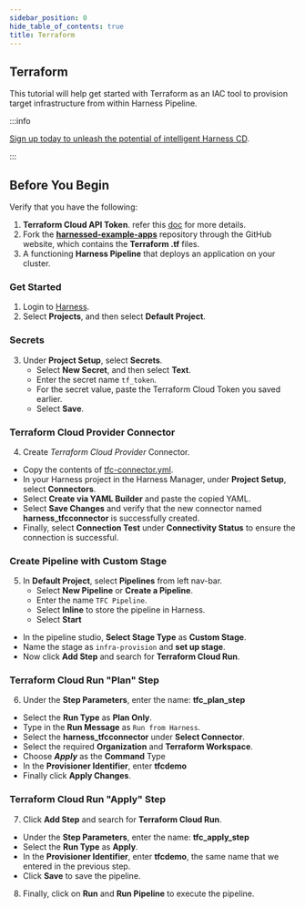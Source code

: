 ```yaml
---
sidebar_position: 0
hide_table_of_contents: true
title: Terraform 
---
```

## Terraform

This tutorial will help get started with Terraform as an IAC tool to provision target infrastructure from within Harness Pipeline. 

:::info

[Sign up today to unleash the potential of intelligent Harness CD](https://app.harness.io/auth/#/signup/?module=cd&utm_source=website&utm_medium=harness-developer-hub&utm_campaign=cd-plg&utm_content=tutorials-cd-provision-terraform).

:::

## Before You Begin

Verify that you have the following:

1. **Terraform Cloud API Token**. refer this [doc](https://developer.hashicorp.com/terraform/cloud-docs/users-teams-organizations/api-tokens) for more details.
2. Fork the **[harnessed-example-apps](https://github.com/harness-community/harnesscd-example-apps/fork)** repository through the GitHub website, which contains the **Terraform .tf** files. 
3. A functioning **Harness Pipeline** that deploys an application on your cluster.

### Get Started

1. Login to [Harness](https://app.harness.io).
2. Select **Projects**, and then select **Default Project**.

### Secrets


3. Under **Project Setup**, select **Secrets**.
    - Select **New Secret**, and then select **Text**.
    - Enter the secret name `tf_token`.
    - For the secret value, paste the Terraform Cloud Token you saved earlier.
    - Select **Save**.

### Terraform Cloud Provider Connector

4. Create _Terraform Cloud Provider_ Connector.
- Copy the contents of [tfc-connector.yml](https://github.com/harness-community/harnesscd-example-apps/blob/master/provision/tfc-connector.yml).
- In your Harness project in the Harness Manager, under **Project Setup**, select **Connectors**.
- Select **Create via YAML Builder** and paste the copied YAML.
- Select **Save Changes** and verify that the new connector named **harness_tfcconnector** is successfully created.
- Finally, select **Connection Test** under **Connectivity Status** to ensure the connection is successful.

### Create Pipeline with Custom Stage

5. In **Default Project**, select **Pipelines** from left nav-bar.
    - Select **New Pipeline** or **Create a Pipeline**.
    - Enter the name `TFC Pipeline`.
    - Select **Inline** to store the pipeline in Harness.
    - Select **Start**

- In the pipeline studio, **Select Stage Type** as **Custom Stage**.
- Name the stage as `infra-provision` and **set up stage**. 
- Now click **Add Step** and search for **Terraform Cloud Run**.

### Terraform Cloud Run "Plan" Step

6. Under the **Step Parameters**, enter the name: **tfc_plan_step**
- Select the **Run Type** as **Plan Only**.
- Type in the **Run Message** as `Run from Harness`.
- Select the **harness_tfcconnector** under **Select Connector**.
- Select the required **Organization** and **Terraform Workspace**.
- Choose **_Apply_** as the **Command** Type
- In the **Provisioner Identifier**, enter **tfcdemo**
- Finally click **Apply Changes**.

### Terraform Cloud Run "Apply" Step

7. Click **Add Step** and search for **Terraform Cloud Run**.
- Under the **Step Parameters**, enter the name: **tfc_apply_step**
- Select the **Run Type** as **Apply**.
- In the **Provisioner Identifier**, enter **tfcdemo**, the same name that we entered in the previous step.
- Click **Save** to save the pipeline.


8. Finally, click on **Run** and **Run Pipeline** to execute the pipeline.

